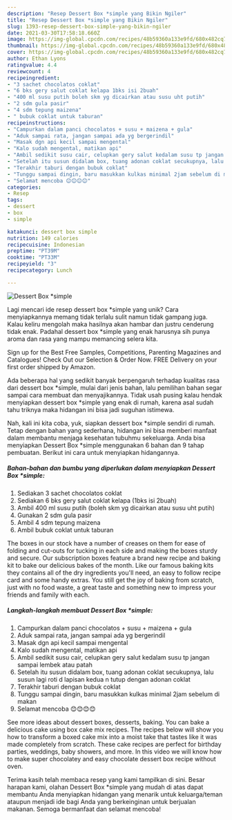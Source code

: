 ```yaml
---
description: "Resep Dessert Box *simple yang Bikin Ngiler"
title: "Resep Dessert Box *simple yang Bikin Ngiler"
slug: 1393-resep-dessert-box-simple-yang-bikin-ngiler
date: 2021-03-30T17:58:18.660Z
image: https://img-global.cpcdn.com/recipes/48b59360a133e9fd/680x482cq70/dessert-box-simple-foto-resep-utama.jpg
thumbnail: https://img-global.cpcdn.com/recipes/48b59360a133e9fd/680x482cq70/dessert-box-simple-foto-resep-utama.jpg
cover: https://img-global.cpcdn.com/recipes/48b59360a133e9fd/680x482cq70/dessert-box-simple-foto-resep-utama.jpg
author: Ethan Lyons
ratingvalue: 4.4
reviewcount: 4
recipeingredient:
- "3 sachet chocolatos coklat"
- "6 bks gery salut coklat kelapa 1bks isi 2buah"
- "400 ml susu putih boleh skm yg dicairkan atau susu uht putih"
- "2 sdm gula pasir"
- "4 sdm tepung maizena"
- " bubuk coklat untuk taburan"
recipeinstructions:
- "Campurkan dalam panci chocolatos + susu + maizena + gula"
- "Aduk sampai rata, jangan sampai ada yg bergerindil"
- "Masak dgn api kecil sampai mengental"
- "Kalo sudah mengental, matikan api"
- "Ambil sedikit susu cair, celupkan gery salut kedalam susu tp jangan sampai lembek atau patah"
- "Setelah itu susun didalam box, tuang adonan coklat secukupnya, lalu susun lagi roti d lapisan kedua n tutup dengan adonan coklat"
- "Terakhir taburi dengan bubuk coklat"
- "Tunggu sampai dingin, baru masukkan kulkas minimal 2jam sebelum di makan"
- "Selamat mencoba 😊😊😊😊"
categories:
- Resep
tags:
- dessert
- box
- simple

katakunci: dessert box simple 
nutrition: 149 calories
recipecuisine: Indonesian
preptime: "PT39M"
cooktime: "PT33M"
recipeyield: "3"
recipecategory: Lunch

---
```



![Dessert Box *simple](https://img-global.cpcdn.com/recipes/48b59360a133e9fd/680x482cq70/dessert-box-simple-foto-resep-utama.jpg)

Lagi mencari ide resep dessert box *simple yang unik? Cara menyiapkannya memang tidak terlalu sulit namun tidak gampang juga. Kalau keliru mengolah maka hasilnya akan hambar dan justru cenderung tidak enak. Padahal dessert box *simple yang enak harusnya sih punya aroma dan rasa yang mampu memancing selera kita.

Sign up for the Best Free Samples, Competitions, Parenting Magazines and Catalogues! Check Out our Selection &amp; Order Now. FREE Delivery on your first order shipped by Amazon.

Ada beberapa hal yang sedikit banyak berpengaruh terhadap kualitas rasa dari dessert box *simple, mulai dari jenis bahan, lalu pemilihan bahan segar sampai cara membuat dan menyajikannya. Tidak usah pusing kalau hendak menyiapkan dessert box *simple yang enak di rumah, karena asal sudah tahu triknya maka hidangan ini bisa jadi suguhan istimewa.


Nah, kali ini kita coba, yuk, siapkan dessert box *simple sendiri di rumah. Tetap dengan bahan yang sederhana, hidangan ini bisa memberi manfaat dalam membantu menjaga kesehatan tubuhmu sekeluarga. Anda bisa menyiapkan Dessert Box *simple menggunakan 6 bahan dan 9 tahap pembuatan. Berikut ini cara untuk menyiapkan hidangannya.

<!--inarticleads1-->

##### Bahan-bahan dan bumbu yang diperlukan dalam menyiapkan Dessert Box *simple:

1. Sediakan 3 sachet chocolatos coklat
1. Sediakan 6 bks gery salut coklat kelapa (1bks isi 2buah)
1. Ambil 400 ml susu putih (boleh skm yg dicairkan atau susu uht putih)
1. Gunakan 2 sdm gula pasir
1. Ambil 4 sdm tepung maizena
1. Ambil  bubuk coklat untuk taburan


The boxes in our stock have a number of creases on them for ease of folding and cut-outs for tucking in each side and making the boxes sturdy and secure. Our subscription boxes feature a brand new recipe and baking kit to bake our delicious bakes of the month. Like our famous baking kits they contains all of the dry ingredients you&#39;ll need, an easy to follow recipe card and some handy extras. You still get the joy of baking from scratch, just with no food waste, a great taste and something new to impress your friends and family with each. 

<!--inarticleads2-->

##### Langkah-langkah membuat Dessert Box *simple:

1. Campurkan dalam panci chocolatos + susu + maizena + gula
1. Aduk sampai rata, jangan sampai ada yg bergerindil
1. Masak dgn api kecil sampai mengental
1. Kalo sudah mengental, matikan api
1. Ambil sedikit susu cair, celupkan gery salut kedalam susu tp jangan sampai lembek atau patah
1. Setelah itu susun didalam box, tuang adonan coklat secukupnya, lalu susun lagi roti d lapisan kedua n tutup dengan adonan coklat
1. Terakhir taburi dengan bubuk coklat
1. Tunggu sampai dingin, baru masukkan kulkas minimal 2jam sebelum di makan
1. Selamat mencoba 😊😊😊😊


See more ideas about dessert boxes, desserts, baking. You can bake a delicious cake using box cake mix recipes. The recipes below will show you how to transform a boxed cake mix into a moist take that tastes like it was made completely from scratch. These cake recipes are perfect for birthday parties, weddings, baby showers, and more. In this video we will know how to make super chocolatey and easy chocolate dessert box recipe without oven. 

Terima kasih telah membaca resep yang kami tampilkan di sini. Besar harapan kami, olahan Dessert Box *simple yang mudah di atas dapat membantu Anda menyiapkan hidangan yang menarik untuk keluarga/teman ataupun menjadi ide bagi Anda yang berkeinginan untuk berjualan makanan. Semoga bermanfaat dan selamat mencoba!
